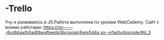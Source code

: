 # -Trello
Учу и развиваюсь в JS.Работа выполнена по урокам WebCademy.
Сайт с моими работами: https://xn------6cdbbaxlh0ad0begfleedg3bcgxsgc6gre5d4a.xn--p1ai/turbocode/#d_3
